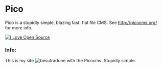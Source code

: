 Pico
====

Pico is a stupidly simple, blazing fast, flat file CMS. See http://picocms.org/ for more info.

[![I Love Open Source](http://www.iloveopensource.io/images/logo-lightbg.png)](http://www.iloveopensource.io/projects/524c55dcca7964c617000756)

### Info:

This is my site ![besutra](http://www.besutra.com)done with the Picocms. Stupidly simple.
